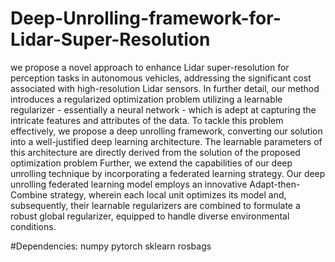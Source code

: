 # Deep-Unrolling-framework-for-Lidar-Super-Resolution
we propose a novel approach to enhance Lidar super-resolution for perception tasks in autonomous vehicles, addressing the significant cost associated with high-resolution Lidar sensors. In further detail, our method introduces a regularized optimization problem utilizing a learnable regularizer - essentially a neural network - which is adept at capturing the intricate features and attributes of the data.
To tackle this problem effectively, we propose  a deep unrolling framework, converting our solution into a well-justified deep learning architecture. The learnable parameters of this architecture are directly derived from the solution of the proposed optimization problem 
Further, we extend the capabilities of our deep unrolling technique by incorporating a federated learning strategy. Our deep unrolling federated learning model employs an innovative Adapt-then-Combine strategy, wherein each local unit optimizes its model and, subsequently, their learnable regularizers are combined to formulate a robust global regularizer, equipped to handle diverse environmental conditions.

#Dependencies:
numpy
pytorch
sklearn
rosbags
